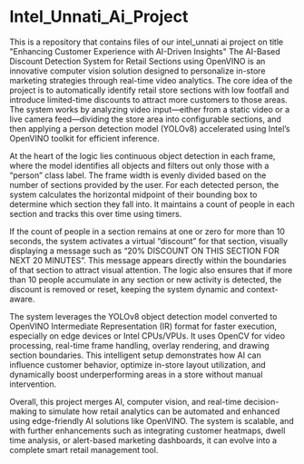 # Intel_Unnati_Ai_Project
This is a repository that contains files of our intel_unnati ai project on title "Enhancing Customer Experience with AI-Driven Insights"
The AI-Based Discount Detection System for Retail Sections using OpenVINO is an innovative computer vision solution designed to personalize in-store marketing strategies through real-time video analytics. The core idea of the project is to automatically identify retail store sections with low footfall and introduce limited-time discounts to attract more customers to those areas. The system works by analyzing video input—either from a static video or a live camera feed—dividing the store area into configurable sections, and then applying a person detection model (YOLOv8) accelerated using Intel’s OpenVINO toolkit for efficient inference.

At the heart of the logic lies continuous object detection in each frame, where the model identifies all objects and filters out only those with a “person” class label. The frame width is evenly divided based on the number of sections provided by the user. For each detected person, the system calculates the horizontal midpoint of their bounding box to determine which section they fall into. It maintains a count of people in each section and tracks this over time using timers.

If the count of people in a section remains at one or zero for more than 10 seconds, the system activates a virtual “discount” for that section, visually displaying a message such as “20% DISCOUNT ON THIS SECTION FOR NEXT 20 MINUTES”. This message appears directly within the boundaries of that section to attract visual attention. The logic also ensures that if more than 10 people accumulate in any section or new activity is detected, the discount is removed or reset, keeping the system dynamic and context-aware.

The system leverages the YOLOv8 object detection model converted to OpenVINO Intermediate Representation (IR) format for faster execution, especially on edge devices or Intel CPUs/VPUs. It uses OpenCV for video processing, real-time frame handling, overlay rendering, and drawing section boundaries. This intelligent setup demonstrates how AI can influence customer behavior, optimize in-store layout utilization, and dynamically boost underperforming areas in a store without manual intervention.

Overall, this project merges AI, computer vision, and real-time decision-making to simulate how retail analytics can be automated and enhanced using edge-friendly AI solutions like OpenVINO. The system is scalable, and with further enhancements such as integrating customer heatmaps, dwell time analysis, or alert-based marketing dashboards, it can evolve into a complete smart retail management tool.
